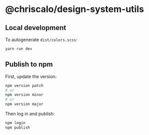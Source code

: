 # @chriscalo/design-system-utils

## Local development

To autogenerate `dist/colors.scss`:

``` sh
yarn run dev
```

## Publish to npm

First, update the version:

``` sh
npm version patch
# or
npm version minor
# or
npm version major
```

Then log in and publish:

``` sh
npm login
npm publish
```
